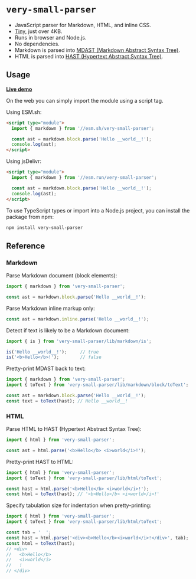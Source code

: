 # `very-small-parser`

- JavaScript parser for Markdown, HTML, and inline CSS.
- [Tiny](https://cdn.jsdelivr.net/npm/very-small-parser/dist/module.js), just over 4KB.
- Runs in browser and Node.js.
- No dependencies.
- Markdown is parsed into [MDAST (Markdown Abstract Syntax Tree)](https://github.com/syntax-tree/mdast).
- HTML is parsed into [HAST (Hypertext Abstract Syntax Tree)](https://github.com/syntax-tree/hast).


## Usage

[__Live demo__](https://jsfiddle.net/yd5eL1cb/)

On the web you can simply import the module using a script tag.

Using ESM.sh:

```html
<script type="module">
  import { markdown } from '//esm.sh/very-small-parser';

  const ast = markdown.block.parse('Hello __world__!');
  console.log(ast);
</script>
```

Using jsDelivr:

```html
<script type="module">
  import { markdown } from '//esm.run/very-small-parser';

  const ast = markdown.block.parse('Hello __world__!');
  console.log(ast);
</script>
```

To use TypeScript types or import into a Node.js project, you can install the package from npm:

```sh
npm install very-small-parser
```


## Reference

### Markdown

Parse Markdown document (block elements):

```js
import { markdown } from 'very-small-parser';

const ast = markdown.block.parse('Hello __world__!');
```

Parse Markdown inline markup only:

```js
const ast = markdown.inline.parse('Hello __world__!');
```

Detect if text is likely to be a Markdown document:

```js
import { is } from 'very-small-parser/lib/markdown/is';

is('Hello __world__!');     // true
is('<b>Hello</b>!');        // false
```

Pretty-print MDAST back to text:

```js
import { markdown } from 'very-small-parser';
import { toText } from 'very-small-parser/lib/markdown/block/toText';

const ast = markdown.block.parse('Hello __world__!');
const text = toText(hast); // Hello __world__!
```


### HTML

Parse HTML to HAST (Hypertext Abstract Syntax Tree):

```js
import { html } from 'very-small-parser';

const ast = html.parse('<b>Hello</b> <i>world</i>!');
```

Pretty-print HAST to HTML:

```js
import { html } from 'very-small-parser';
import { toText } from 'very-small-parser/lib/html/toText';

const hast = html.parse('<b>Hello</b> <i>world</i>!');
const html = toText(hast); // '<b>Hello</b> <i>world</i>!'
```

Specify tabulation size for indentation when pretty-printing:

```js
import { html } from 'very-small-parser';
import { toText } from 'very-small-parser/lib/html/toText';

const tab = '  ';
const hast = html.parse('<div><b>Hello</b><i>world</i>!</div>', tab);
const html = toText(hast);
// <div>
//   <b>Hello</b>
//   <i>world</i>
//   !
// </div>
```
